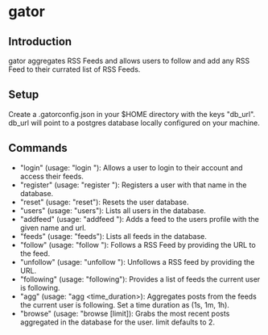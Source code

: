 # gator

## Introduction
gator aggregates RSS Feeds and allows users to follow and add any RSS Feed to their currated list of RSS Feeds.

## Setup
Create a .gatorconfig.json in your $HOME directory with the keys "db_url". db_url will point to a postgres database locally configured on your machine.

## Commands
- "login" (usage: "login <name>"): Allows a user to login to their account and access their feeds.
- "register" (usage: "register <name>"): Registers a user with that name in the database.
- "reset" (usage: "reset"): Resets the user database.
- "users" (usage: "users"): Lists all users in the database.
- "addfeed" (usage: "addfeed <name> <url>"): Adds a feed to the users profile with the given name and url.
- "feeds" (usage: "feeds"): Lists all feeds in the database.
- "follow" (usage: "follow <url>"): Follows a RSS Feed by providing the URL to the feed.
- "unfollow" (usage: "unfollow <url>"): Unfollows a RSS feed by providing the URL.
- "following" (usage: "following"): Provides a list of feeds the current user is following.
- "agg" (usage: "agg <time_duration>): Aggregates posts from the feeds the current user is following. Set a time duration as (1s, 1m, 1h).
- "browse" (usage: "browse [limit]): Grabs the most recent posts aggregated in the database for the user. limit defaults to 2.